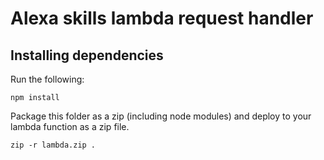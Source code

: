 
# Alexa skills lambda request handler

## Installing dependencies
Run the following:

```shell
npm install
```

Package this folder as a zip (including node modules) and deploy to your lambda function as a zip file.

```shell
zip -r lambda.zip .
```
